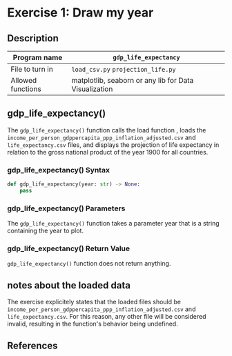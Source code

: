 # Exercise 1: Draw my year

## Description

| Program name | `gdp_life_expectancy` |
| ------------ | --------------- |
| File to turn in | `load_csv.py` `projection_life.py` |
| Allowed functions | matplotlib, seaborn or any lib for Data Visualization |

## gdp_life_expectancy()

The `gdp_life_expectancy()` function calls the load function , loads the `income_per_person_gdppercapita_ppp_inflation_adjusted.csv` and `life_expectancy.csv` files, and displays the projection of life expectancy in relation to the gross national product of the year 1900 for all countries.

### gdp_life_expectancy() Syntax

```python
def gdp_life_expectancy(year: str) -> None:
    pass
```

### gdp_life_expectancy() Parameters

The `gdp_life_expectancy()` function takes a parameter year that is a string containing the year to plot.

### gdp_life_expectancy() Return Value

`gdp_life_expectancy()` function does not return anything.

## notes about the loaded data

The exercise explicitely states that the loaded files should be `income_per_person_gdppercapita_ppp_inflation_adjusted.csv` and `life_expectancy.csv`.
For this reason, any other file will be considered invalid, resulting in the function's behavior being undefined.

## References

